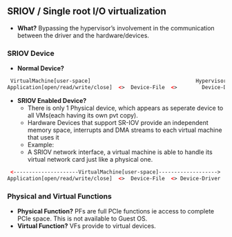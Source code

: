 ## SRIOV / Single root I/O virtualization
- **What?** Bypassing the hypervisor’s involvement in the communication between the driver and the hardware/devices.
### SRIOV Device
- **Normal Device?**
```html
 VirtualMachine[user-space]                                  Hypervisor/kernel_space
Application[open/read/write/close]  <>  Device-File  <>        Device-Driver        Hardware-Device(Disk)
```
- **SRIOV Enabled Device?**
  - There is only 1 Physical device, which appears as seperate device to all VMs(each having its own pvt copy).
  - Hardware Devices that support SR-IOV provide an independent memory space, interrupts and DMA streams to each virtual machine that uses it
  - Example:
   - A SRIOV network interface, a virtual machine is able to handle its virtual network card just like a physical one. 
```html
 <---------------------VirtualMachine[user-space]------------------->
Application[open/read/write/close]  <>  Device-File  <> Device-Driver        Hardware-Device(Disk)
```

### Physical and Virtual Functions
- **Physical Function?** PFs are full PCIe functions ie access to complete PCIe space. This is not available to Guest OS.
- **Virtual Function?** VFs provide to virtual devices.
